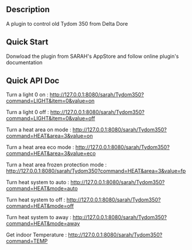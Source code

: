 ## Description

A plugin to control old Tydom 350 from Delta Dore


## Quick Start

Donwload the plugin from SARAH's AppStore and follow online plugin's documentation

## Quick API Doc


Turn a light 0 on : http://127.0.0.1:8080/sarah/Tydom350?command=LIGHT&item=0&value=on

Turn a light 0 off : http://127.0.0.1:8080/sarah/Tydom350?command=LIGHT&item=0&value=off


Turn a heat area on mode : http://127.0.0.1:8080/sarah/Tydom350?command=HEAT&area=3&value=on

Turn a heat area eco mode : http://127.0.0.1:8080/sarah/Tydom350?command=HEAT&area=3&value=eco

Turn a heat area frozen protection mode : http://127.0.0.1:8080/sarah/Tydom350?command=HEAT&area=3&value=fp


Turn heat system to auto : http://127.0.0.1:8080/sarah/Tydom350?command=HEAT&mode=auto

Turn heat system to off : http://127.0.0.1:8080/sarah/Tydom350?command=HEAT&mode=off

Turn heat system to away : http://127.0.0.1:8080/sarah/Tydom350?command=HEAT&mode=away


Get indoor Temperature : http://127.0.0.1:8080/sarah/Tydom350?command=TEMP


